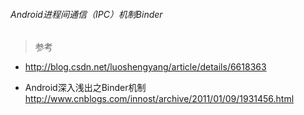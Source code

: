 ###### Android进程间通信（IPC）机制Binder

> 参考
- http://blog.csdn.net/luoshengyang/article/details/6618363

- Android深入浅出之Binder机制  
http://www.cnblogs.com/innost/archive/2011/01/09/1931456.html

